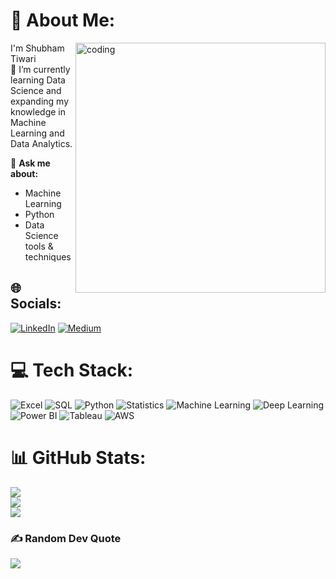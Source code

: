 # 💫 About Me:

<img align="right" alt="coding" width="400" src="https://user-images.githubusercontent.com/74038190/225813708-98b745f2-7d22-48cf-9150-083f1b00d6c9.gif">
  I'm Shubham Tiwari<br>
🌱 I’m currently learning Data Science and expanding my knowledge in Machine Learning and Data Analytics.

💬 **Ask me about:**  
- Machine Learning <br>
- Python  
- Data Science tools & techniques

## 🌐 Socials:
[![LinkedIn](https://img.shields.io/badge/LinkedIn-%230077B5.svg?logo=linkedin&logoColor=white)](https://linkedin.com/in/kedin.com/in/shubham-tiwari223) [![Medium](https://img.shields.io/badge/Medium-12100E?logo=medium&logoColor=white)](https://medium.com/@https://medium.com/@sstiwari2003) 

# 💻 Tech Stack:
![Excel](https://img.shields.io/badge/Excel-217346?style=for-the-badge&logo=microsoft-excel&logoColor=white)
![SQL](https://img.shields.io/badge/SQL-003B57?style=for-the-badge&logo=postgresql&logoColor=white)
![Python](https://img.shields.io/badge/Python-3670A0?style=for-the-badge&logo=python&logoColor=ffdd54)
![Statistics](https://img.shields.io/badge/Statistics-4CAF50?style=for-the-badge)
![Machine Learning](https://img.shields.io/badge/Machine_Learning-FF6F00?style=for-the-badge)
![Deep Learning](https://img.shields.io/badge/Deep_Learning-FF6F00?style=for-the-badge)
![Power BI](https://img.shields.io/badge/Power_BI-F2C811?style=for-the-badge&logo=powerbi&logoColor=black)
![Tableau](https://img.shields.io/badge/Tableau-E97627?style=for-the-badge&logo=Tableau&logoColor=white)
![AWS](https://img.shields.io/badge/AWS-FF9900?style=for-the-badge&logo=amazon-aws&logoColor=white)

# 📊 GitHub Stats:
![](https://github-readme-stats.vercel.app/api?username=shubhamTiwari04378&theme=date_night&hide_border=false&include_all_commits=false&count_private=false)<br/>
![](https://github-readme-streak-stats.herokuapp.com/?user=shubhamTiwari04378&theme=date_night&hide_border=false)<br/>
![](https://github-readme-stats.vercel.app/api/top-langs/?username=shubhamTiwari04378&theme=date_night&hide_border=false&include_all_commits=false&count_private=false&layout=compact)

### ✍️ Random Dev Quote
![](https://quotes-github-readme.vercel.app/api?type=horizontal&theme=radical)

<!-- Proudly created with GPRM ( https://gprm.itsvg.in ) -->
